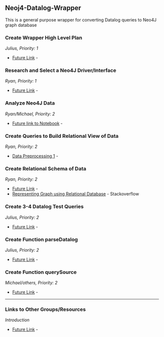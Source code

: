 
## Neoj4-Datalog-Wrapper

This is a general purpose wrapper for converting Datalog queries to Neo4J graph database

### Create Wrapper High Level Plan

_Julius, Priority: 1_
- [Future Link](README.md) - 

### Research and Select a Neo4J Driver/Interface

_Ryan, Priority: 1_
- [Future Link](README.md) - 

### Analyze Neo4J Data

_Ryan/Michael, Priority: 2_ 
- [Future link to Notebook](README.md) - 

### Create Queries to Build Relational View of Data 

_Ryan, Priority: 2_
- [Data Preprocessing 1](README.md) - 

### Create Relational Schema of Data

_Ryan, Priority: 2_
- [Future Link](README.md) - 
- [Representing Graph using Relational Database](http://stackoverflow.com/questions/2968893/representing-graph-using-relational-database) - Stackoverflow

### Create 3-4 Datalog Test Queries
_Julius, Priority: 2_
- [Future Link](README.md) - 

### Create Function parseDatalog
_Julius, Priority: 2_
- [Future Link](README.md) - 

### Create Function querySource
_Michael/others, Priority: 2_
- [Future Link](README.md) - 

---

### Links to Other Groups/Resources

_Introduction_
- [Future Link](README.md) -  
